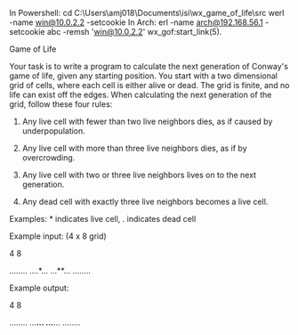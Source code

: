 In Powershell: cd C:\Users\amj018\Documents\isi\wx_game_of_life\src
               werl -name win@10.0.2.2 -setcookie <cookie>
In Arch:       erl -name arch@192.168.56.1 -setcookie abc -remsh 'win@10.0.2.2' 
               wx_gof:start_link(5).

Game of Life

Your task is to write a program to calculate the next generation of Conway's game of life, given any starting position. You start with a two dimensional grid of cells, where each cell is either alive or dead. The grid is finite, and no life can exist off the edges. When calculating the next generation of the grid, follow these four rules:

1. Any live cell with fewer than two live neighbors dies, as if caused by underpopulation.

2. Any live cell with more than three live neighbors dies, as if by overcrowding.

3. Any live cell with two or three live neighbors lives on to the next generation.

4. Any dead cell with exactly three live neighbors becomes a live cell.

Examples: * indicates live cell, . indicates dead cell

Example input: (4 x 8 grid)

4 8

........
....*...
...**...
........

Example output:

4 8

........
...**...
...**...
........
